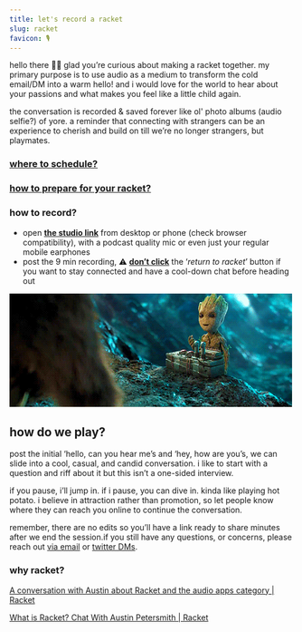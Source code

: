 ```yaml
---
title: let's record a racket
slug: racket
favicon: 🎙
---
```


hello there 👋🏽 glad you’re curious about making a racket together. my primary purpose is to use audio as a medium to transform the cold email/DM into a warm hello! and i would love for the world to hear about your passions and what makes you feel like a little child again.

the conversation is recorded & saved forever like ol' photo albums (audio selfie?) of yore. a reminder that connecting with strangers can be an experience to cherish and build on till we’re no longer strangers, but playmates.

### [where to schedule?](https://calendly.com/reddy2go/playtime)

### [how to prepare for your racket?](https://racket.com/reddy2go/rhYhn)

### how to record?
- open **[the studio link](https://racket.com/studio/reddy2go)** from desktop or phone (check browser compatibility), with a podcast quality mic or even just your regular mobile earphones
- post the 9 min recording, ⚠️ **[don’t click](https://twitter.com/DominicZijlstra/status/1404034289671544834)** the ‘_return to racket_’ button if you want to stay connected and have a cool-down chat before heading out

![assets/images/groot-gif-20.gif](assets/images/groot-gif-20.gif)

## how do we play?

post the initial ‘hello, can you hear me’s and ‘hey, how are you’s, we can slide into a cool, casual, and candid conversation. i like to start with a question and riff about it but this isn’t a one-sided interview.

if you pause, i’ll jump in. if i pause, you can dive in. kinda like playing hot potato. i believe in attraction rather than promotion, so let people know where they can reach you online to continue the conversation.

remember, there are no edits so you’ll have a link ready to share minutes after we end the session.if you still have any questions, or concerns, please reach out [via email](mailto:reddy2go@hey.com) or [twitter DMs](https://twitter.com/reddy2go).

### why racket?

[A conversation with Austin about Racket and the audio apps category | Racket](https://racket.com/hnshah/rB3tH)

[What is Racket? Chat With Austin Petersmith | Racket](https://racket.com/mailecabral/rYaHa)
